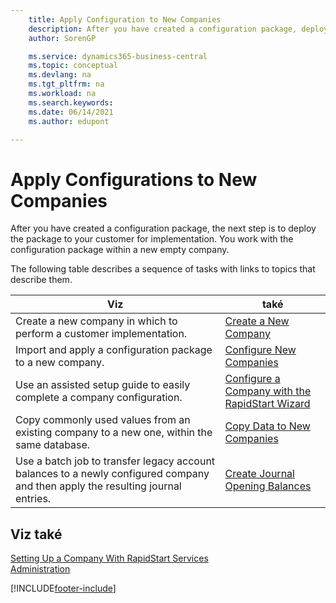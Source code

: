 ```yaml
---
    title: Apply Configuration to New Companies
    description: After you have created a configuration package, deploy the package to your customer for implementation. You use the configuration with a new empty company.
    author: SorenGP

    ms.service: dynamics365-business-central
    ms.topic: conceptual
    ms.devlang: na
    ms.tgt_pltfrm: na
    ms.workload: na
    ms.search.keywords:
    ms.date: 06/14/2021
    ms.author: edupont

---
```

# Apply Configurations to New Companies
After you have created a configuration package, the next step is to deploy the package to your customer for implementation. You work with the configuration package within a new empty company.

The following table describes a sequence of tasks with links to topics that describe them.

| **Viz** | **také** |
|------------|-------------|  
| Create a new company in which to perform a customer implementation. | [Create a New Company](admin-how-to-create-a-new-company.md) |
| Import and apply a configuration package to a new company. | [Configure New Companies](admin-how-to-configure-new-companies.md) |
| Use an assisted setup guide to easily complete a company configuration. | [Configure a Company with the RapidStart Wizard](admin-how-to-configure-a-company-with-the-rapidstart-wizard.md) |
| Copy commonly used values from an existing company to a new one, within the same database. | [Copy Data to New Companies](admin-how-to-copy-data-to-new-companies.md) |
| Use a batch job to transfer legacy account balances to a newly configured company and then apply the resulting journal entries. | [Create Journal Opening Balances](admin-how-to-create-journal-opening-balances.md) |

## Viz také
[Setting Up a Company With RapidStart Services](admin-set-up-a-company-with-rapidstart.md)  
[Administration](admin-setup-and-administration.md)


[!INCLUDE[footer-include](includes/footer-banner.md)]